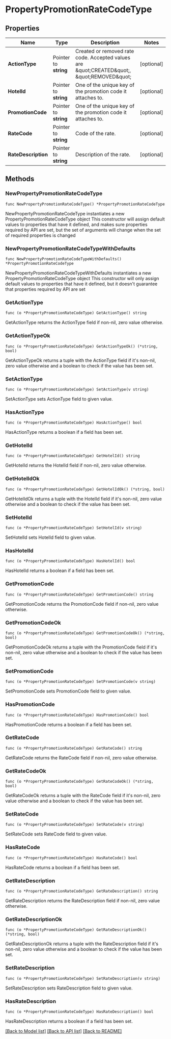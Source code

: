# PropertyPromotionRateCodeType

## Properties

Name | Type | Description | Notes
------------ | ------------- | ------------- | -------------
**ActionType** | Pointer to **string** | Created or removed rate code. Accepted values are \&quot;CREATED\&quot;, \&quot;REMOVED\&quot; | [optional] 
**HotelId** | Pointer to **string** | One of the unique key of the promotion code it attaches to. | [optional] 
**PromotionCode** | Pointer to **string** | One of the unique key of the promotion code it attaches to. | [optional] 
**RateCode** | Pointer to **string** | Code of the rate. | [optional] 
**RateDescription** | Pointer to **string** | Description of the rate. | [optional] 

## Methods

### NewPropertyPromotionRateCodeType

`func NewPropertyPromotionRateCodeType() *PropertyPromotionRateCodeType`

NewPropertyPromotionRateCodeType instantiates a new PropertyPromotionRateCodeType object
This constructor will assign default values to properties that have it defined,
and makes sure properties required by API are set, but the set of arguments
will change when the set of required properties is changed

### NewPropertyPromotionRateCodeTypeWithDefaults

`func NewPropertyPromotionRateCodeTypeWithDefaults() *PropertyPromotionRateCodeType`

NewPropertyPromotionRateCodeTypeWithDefaults instantiates a new PropertyPromotionRateCodeType object
This constructor will only assign default values to properties that have it defined,
but it doesn't guarantee that properties required by API are set

### GetActionType

`func (o *PropertyPromotionRateCodeType) GetActionType() string`

GetActionType returns the ActionType field if non-nil, zero value otherwise.

### GetActionTypeOk

`func (o *PropertyPromotionRateCodeType) GetActionTypeOk() (*string, bool)`

GetActionTypeOk returns a tuple with the ActionType field if it's non-nil, zero value otherwise
and a boolean to check if the value has been set.

### SetActionType

`func (o *PropertyPromotionRateCodeType) SetActionType(v string)`

SetActionType sets ActionType field to given value.

### HasActionType

`func (o *PropertyPromotionRateCodeType) HasActionType() bool`

HasActionType returns a boolean if a field has been set.

### GetHotelId

`func (o *PropertyPromotionRateCodeType) GetHotelId() string`

GetHotelId returns the HotelId field if non-nil, zero value otherwise.

### GetHotelIdOk

`func (o *PropertyPromotionRateCodeType) GetHotelIdOk() (*string, bool)`

GetHotelIdOk returns a tuple with the HotelId field if it's non-nil, zero value otherwise
and a boolean to check if the value has been set.

### SetHotelId

`func (o *PropertyPromotionRateCodeType) SetHotelId(v string)`

SetHotelId sets HotelId field to given value.

### HasHotelId

`func (o *PropertyPromotionRateCodeType) HasHotelId() bool`

HasHotelId returns a boolean if a field has been set.

### GetPromotionCode

`func (o *PropertyPromotionRateCodeType) GetPromotionCode() string`

GetPromotionCode returns the PromotionCode field if non-nil, zero value otherwise.

### GetPromotionCodeOk

`func (o *PropertyPromotionRateCodeType) GetPromotionCodeOk() (*string, bool)`

GetPromotionCodeOk returns a tuple with the PromotionCode field if it's non-nil, zero value otherwise
and a boolean to check if the value has been set.

### SetPromotionCode

`func (o *PropertyPromotionRateCodeType) SetPromotionCode(v string)`

SetPromotionCode sets PromotionCode field to given value.

### HasPromotionCode

`func (o *PropertyPromotionRateCodeType) HasPromotionCode() bool`

HasPromotionCode returns a boolean if a field has been set.

### GetRateCode

`func (o *PropertyPromotionRateCodeType) GetRateCode() string`

GetRateCode returns the RateCode field if non-nil, zero value otherwise.

### GetRateCodeOk

`func (o *PropertyPromotionRateCodeType) GetRateCodeOk() (*string, bool)`

GetRateCodeOk returns a tuple with the RateCode field if it's non-nil, zero value otherwise
and a boolean to check if the value has been set.

### SetRateCode

`func (o *PropertyPromotionRateCodeType) SetRateCode(v string)`

SetRateCode sets RateCode field to given value.

### HasRateCode

`func (o *PropertyPromotionRateCodeType) HasRateCode() bool`

HasRateCode returns a boolean if a field has been set.

### GetRateDescription

`func (o *PropertyPromotionRateCodeType) GetRateDescription() string`

GetRateDescription returns the RateDescription field if non-nil, zero value otherwise.

### GetRateDescriptionOk

`func (o *PropertyPromotionRateCodeType) GetRateDescriptionOk() (*string, bool)`

GetRateDescriptionOk returns a tuple with the RateDescription field if it's non-nil, zero value otherwise
and a boolean to check if the value has been set.

### SetRateDescription

`func (o *PropertyPromotionRateCodeType) SetRateDescription(v string)`

SetRateDescription sets RateDescription field to given value.

### HasRateDescription

`func (o *PropertyPromotionRateCodeType) HasRateDescription() bool`

HasRateDescription returns a boolean if a field has been set.


[[Back to Model list]](../README.md#documentation-for-models) [[Back to API list]](../README.md#documentation-for-api-endpoints) [[Back to README]](../README.md)


